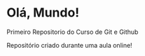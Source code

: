 # Olá, Mundo!
 Primeiro Repositorio do Curso de Git e Github

Repositório criado durante uma aula online!